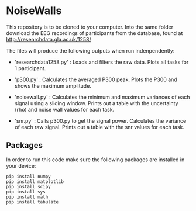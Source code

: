 # NoiseWalls

This repository is to be cloned to your computer. Into the same folder download the EEG recordings of participants from the database, found at http://researchdata.gla.ac.uk/1258/


The files will produce the following outputs when run indenpendently:

* 'researchdata1258.py' : Loads and filters the raw data. Plots all tasks for 1 participant.

* 'p300.py' : Calculates the averaged P300 peak. Plots the P300 and shows the maximum amplitude.

* 'noisewall.py' : Calculates the minimum and maximum variances of each signal using a sliding window. Prints out a table with the uncertainty (rho) and noise wall values for each task.

* 'snr.py' : Calls p300.py to get the signal power. Calculates the variance of each raw signal. Prints out a table with the snr values for each task.


## Packages

In order to run this code make sure the following packages are installed in your device:

```
pip install numpy
pip install matplotlib
pip install scipy
pip install sys
pip install math
pip install tabulate
```
